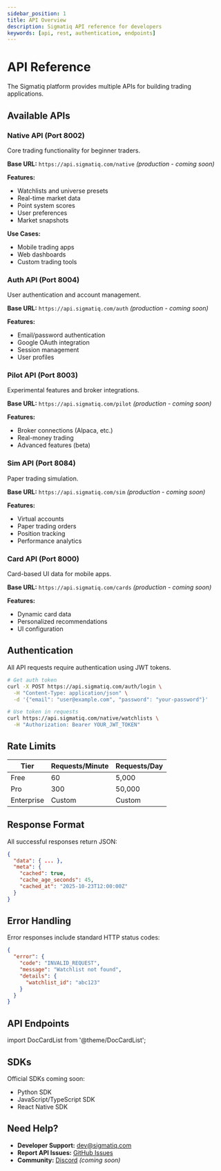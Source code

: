 ```yaml
---
sidebar_position: 1
title: API Overview
description: Sigmatiq API reference for developers
keywords: [api, rest, authentication, endpoints]
---
```


# API Reference

The Sigmatiq platform provides multiple APIs for building trading applications.

## Available APIs

### Native API (Port 8002)
Core trading functionality for beginner traders.

**Base URL:** `https://api.sigmatiq.com/native` *(production - coming soon)*

**Features:**
- Watchlists and universe presets
- Real-time market data
- Point system scores
- User preferences
- Market snapshots

**Use Cases:**
- Mobile trading apps
- Web dashboards
- Custom trading tools

### Auth API (Port 8004)
User authentication and account management.

**Base URL:** `https://api.sigmatiq.com/auth` *(production - coming soon)*

**Features:**
- Email/password authentication
- Google OAuth integration
- Session management
- User profiles

### Pilot API (Port 8003)
Experimental features and broker integrations.

**Base URL:** `https://api.sigmatiq.com/pilot` *(production - coming soon)*

**Features:**
- Broker connections (Alpaca, etc.)
- Real-money trading
- Advanced features (beta)

### Sim API (Port 8084)
Paper trading simulation.

**Base URL:** `https://api.sigmatiq.com/sim` *(production - coming soon)*

**Features:**
- Virtual accounts
- Paper trading orders
- Position tracking
- Performance analytics

### Card API (Port 8000)
Card-based UI data for mobile apps.

**Base URL:** `https://api.sigmatiq.com/cards` *(production - coming soon)*

**Features:**
- Dynamic card data
- Personalized recommendations
- UI configuration

## Authentication

All API requests require authentication using JWT tokens.

```bash
# Get auth token
curl -X POST https://api.sigmatiq.com/auth/login \
  -H "Content-Type: application/json" \
  -d '{"email": "user@example.com", "password": "your-password"}'

# Use token in requests
curl https://api.sigmatiq.com/native/watchlists \
  -H "Authorization: Bearer YOUR_JWT_TOKEN"
```

## Rate Limits

| Tier | Requests/Minute | Requests/Day |
|------|-----------------|--------------|
| Free | 60 | 5,000 |
| Pro | 300 | 50,000 |
| Enterprise | Custom | Custom |

## Response Format

All successful responses return JSON:

```json
{
  "data": { ... },
  "meta": {
    "cached": true,
    "cache_age_seconds": 45,
    "cached_at": "2025-10-23T12:00:00Z"
  }
}
```

## Error Handling

Error responses include standard HTTP status codes:

```json
{
  "error": {
    "code": "INVALID_REQUEST",
    "message": "Watchlist not found",
    "details": {
      "watchlist_id": "abc123"
    }
  }
}
```

## API Endpoints

import DocCardList from '@theme/DocCardList';

<DocCardList />

## SDKs

Official SDKs coming soon:
- Python SDK
- JavaScript/TypeScript SDK
- React Native SDK

## Need Help?

-  **Developer Support:** dev@sigmatiq.com
-  **Report API Issues:** [GitHub Issues](https://github.com/Sigmatiq/sigmatiq-docs/issues)
-  **Community:** [Discord](https://discord.gg/sigmatiq) *(coming soon)*
